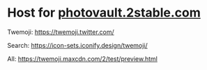 # Host for [photovault.2stable.com](https://photovault.2stable.com/)

Twemoji:
https://twemoji.twitter.com/

Search:
https://icon-sets.iconify.design/twemoji/

All:
https://twemoji.maxcdn.com/2/test/preview.html
